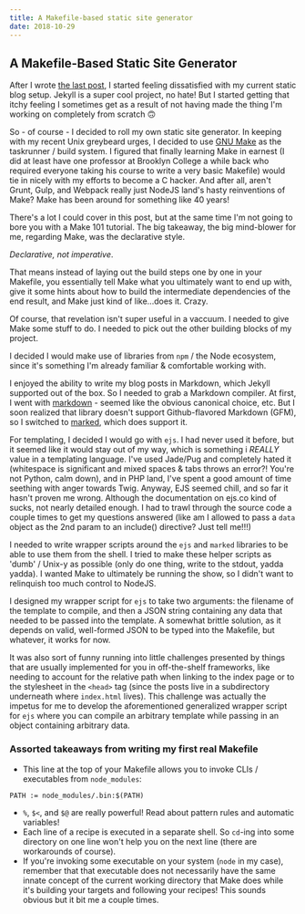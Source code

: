 ```yaml
---
title: A Makefile-based static site generator
date: 2018-10-29
---
```

## A Makefile-Based Static Site Generator

After I wrote [the last post](2018-08-16-c-hashtable-vim-preamble.html), I started feeling dissatisfied with my current static blog setup. Jekyll is a super cool project, no hate! But I started getting that itchy feeling I sometimes get as a result of not having made the thing I'm working on completely from scratch &#x1F643;

So - of course - I decided to roll my own static site generator. In keeping with my recent Unix greybeard urges, I decided to use [GNU Make](https://www.gnu.org/software/make/) as the taskrunner / build system. I figured that finally learning Make in earnest (I did at least have one professor at Brooklyn College a while back who required everyone taking his course to write a very basic Makefile) would tie in nicely with my efforts to become a C hacker. And after all, aren't Grunt, Gulp, and Webpack really just NodeJS land's hasty reinventions of Make? Make has been around for something like 40 years!

There's a lot I could cover in this post, but at the same time I'm not going to bore you with a Make 101 tutorial. The big takeaway, the big mind-blower for me, regarding Make, was the declarative style.

_Declarative, not imperative_.

That means instead of laying out the build steps one by one in your Makefile, you essentially tell Make what you ultimately want to end up with, give it some hints about how to build the intermediate dependencies of the end result, and Make just kind of like...does it. Crazy.

Of course, that revelation isn't super useful in a vaccuum. I needed to give Make some stuff to do. I needed to pick out the other building blocks of my project.

I decided I would make use of libraries from `npm` / the Node ecosystem, since it's something I'm already familiar & comfortable working with.

I enjoyed the ability to write my blog posts in Markdown, which Jekyll supported out of the box. So I needed to grab a Markdown compiler. At first, I went with [markdown](https://www.npmjs.com/package/markdown) - seemed like the obvious canonical choice, etc. But I soon realized that library doesn't support Github-flavored Markdown (GFM), so I switched to [marked](https://www.npmjs.com/package/marked), which does support it.

For templating, I decided I would go with `ejs`. I had never used it before, but it seemed like it would stay out of my way, which is something i *REALLY* value in a templating language. I've used Jade/Pug and completely hated it (whitespace is significant and mixed spaces & tabs throws an error?! You're not Python, calm down), and in PHP land, I've spent a good amount of time seething with anger towards Twig. Anyway, EJS seemed chill, and so far it hasn't proven me wrong. Although the documentation on ejs.co kind of sucks, not nearly detailed enough. I had to trawl through the source code a couple times to get my questions answered (like am I allowed to pass a `data` object as the 2nd param to an include() directive? Just tell me!!!)

I needed to write wrapper scripts around the `ejs` and `marked` libraries to be able to use them from the shell. I tried to make these helper scripts as 'dumb' / Unix-y as possible (only do one thing, write to the stdout, yadda yadda). I wanted Make to ultimately be running the show, so I didn't want to relinquish too much control to NodeJS.

I designed my wrapper script for `ejs` to take two arguments: the filename of the template to compile, and then a JSON string containing any data that needed to be passed into the template. A somewhat brittle solution, as it depends on valid, well-formed JSON to be typed into the Makefile, but whatever, it works for now.

It was also sort of funny running into little challenges presented by things that are usually implemented for you in off-the-shelf frameworks, like needing to account for the relative path when linking to the index page or to the stylesheet in the `<head>` tag (since the posts live in a subdirectory underneath where `index.html` lives). This challenge was actually the impetus for me to develop the aforementioned generalized wrapper script for `ejs` where you can compile an arbitrary template while passing in an object containing arbitrary data.

### Assorted takeaways from writing my first real Makefile

 - This line at the top of your Makefile allows you to invoke CLIs / executables from `node_modules`:
 ```
 PATH := node_modules/.bin:$(PATH)
 ```
 - `%`, `$<`, and `$@` are really powerful! Read about pattern rules and automatic variables!
 - Each line of a recipe is executed in a separate shell. So `cd`-ing into some directory on one line won't help you on the next line (there are workarounds of course).
 - If you're invoking some executable on your system (`node` in my case), remember that that executable does not necessarily have the same innate concept of the current working directory that Make does while it's building your targets and following your recipes! This sounds obvious but it bit me a couple times.

